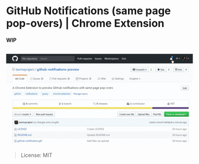 # GitHub Notifications (same page pop-overs) | Chrome Extension

#### WIP 

![Notification Preview Example](preview.gif)
--------------------------
> License: MIT
